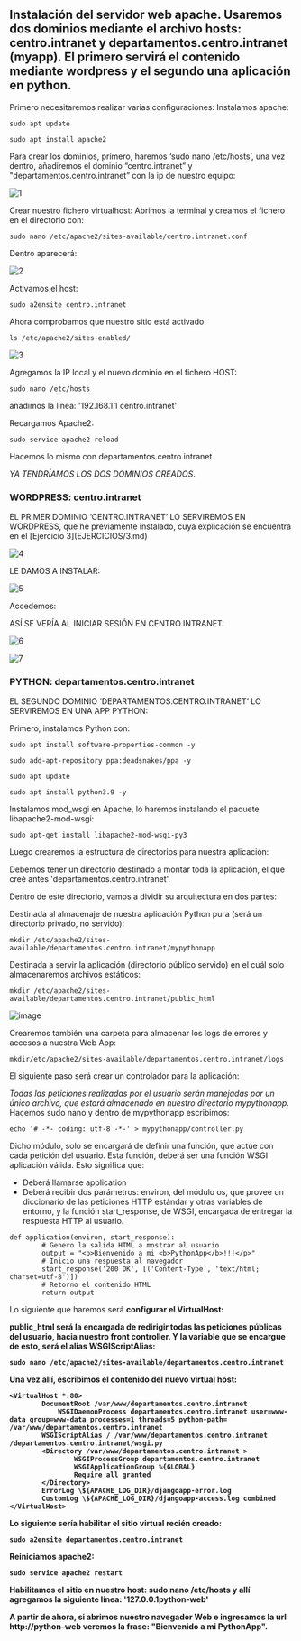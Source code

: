 <h2>Instalación del servidor web apache. Usaremos dos dominios mediante el archivo hosts: centro.intranet y departamentos.centro.intranet (myapp). El primero servirá el contenido mediante wordpress y el segundo una aplicación en python.</h2>
Primero necesitaremos realizar varias configuraciones:
Instalamos apache:

```sudo apt update```

```sudo apt install apache2```

Para crear los dominios, primero, haremos ‘sudo nano /etc/hosts’, una vez dentro, añadiremos el dominio “centro.intranet” y "departamentos.centro.intranet” con la ip de nuestro equipo:

![1](IMAGENES/1.png)

Crear nuestro fichero virtualhost:
Abrimos la terminal y creamos el fichero en el directorio con:

```sudo nano /etc/apache2/sites-available/centro.intranet.conf```

Dentro aparecerá:

![2](IMAGENES/2.png)

Activamos el host:

```sudo a2ensite centro.intranet```

Ahora comprobamos que nuestro sitio está activado:

```ls /etc/apache2/sites-enabled/```

![3](IMAGENES/3.png)


Agregamos la IP local y el nuevo dominio en el fichero HOST:

```sudo nano /etc/hosts```

añadimos la línea: '192.168.1.1 centro.intranet'

Recargamos Apache2: 

```sudo service apache2 reload```

Hacemos lo mismo con departamentos.centro.intranet.

*YA TENDRÍAMOS LOS DOS DOMINIOS CREADOS*.

<h3>WORDPRESS: centro.intranet</h3>
EL PRIMER DOMINIO ‘CENTRO.INTRANET’ LO SERVIREMOS EN WORDPRESS, que he previamente instalado, cuya explicación se encuentra en el [Ejercicio 3](EJERCICIOS/3.md)

![4](IMAGENES/4.png)

LE DAMOS A INSTALAR:

![5](IMAGENES/5.png)

Accedemos:

ASÍ SE VERÍA AL INICIAR SESIÓN EN CENTRO.INTRANET:

![6](IMAGENES/6.png)

![7](IMAGENES/7.png)

<h3>PYTHON: departamentos.centro.intranet</h3>
EL SEGUNDO DOMINIO ‘DEPARTAMENTOS.CENTRO.INTRANET’ LO SERVIREMOS EN UNA APP PYTHON:

Primero, instalamos Python con:

```sudo apt install software-properties-common -y```

```sudo add-apt-repository ppa:deadsnakes/ppa -y```

```sudo apt update```

```sudo apt install python3.9 -y```

Instalamos mod_wsgi en Apache, lo haremos instalando el paquete libapache2-mod-wsgi:

```sudo apt-get install libapache2-mod-wsgi-py3```

Luego crearemos la estructura de directorios para nuestra aplicación:

Debemos tener un directorio destinado a montar toda la aplicación, el que creé antes 'departamentos.centro.intranet'.

Dentro de este directorio, vamos a dividir su arquitectura en dos partes:

Destinada al almacenaje de nuestra aplicación Python pura (será un directorio privado, no servido):

```mkdir /etc/apache2/sites-available/departamentos.centro.intranet/mypythonapp```

Destinada a servir la aplicación (directorio público servido) en el cuál solo almacenaremos archivos estáticos:

```mkdir /etc/apache2/sites-available/departamentos.centro.intranet/public_html```

![image](https://user-images.githubusercontent.com/92718546/204747043-846b2118-9276-4c5a-bb1a-626d7d8620ac.png)

Crearemos también una carpeta para almacenar los logs de errores y accesos a nuestra Web App:

```mkdir/etc/apache2/sites-available/departamentos.centro.intranet/logs```


El siguiente paso será crear un controlador para la aplicación:

*Todas las peticiones realizadas por el usuario serán manejadas por un único archivo, que estará almacenado en nuestro directorio mypythonapp.*
Hacemos sudo nano y dentro de mypythonapp escribimos:

```echo '# -*- coding: utf-8 -*-' > mypythonapp/controller.py```

Dicho módulo, solo se encargará de definir una función, que actúe con cada petición del usuario. Esta función, deberá ser una función WSGI aplicación válida. Esto significa que:

* Deberá llamarse application
* Deberá recibir dos parámetros: environ, del módulo os, que provee un diccionario de las peticiones HTTP estándar y otras variables de entorno, y la función start_response, de WSGI, encargada de entregar la respuesta HTTP al usuario. 

```
def application(environ, start_response): 
        # Genero la salida HTML a mostrar al usuario 
        output = "<p>Bienvenido a mi <b>PythonApp</b>!!!</p>" 
        # Inicio una respuesta al navegador 
        start_response('200 OK', [('Content-Type', 'text/html; charset=utf-8')]) 
        # Retorno el contenido HTML 
        return output
   ```
Lo siguiente que haremos será <b>configurar el VirtualHost<b>:

public_html será la encargada de redirigir todas las peticiones públicas del usuario, hacia nuestro front controller. Y la variable que se encargue de esto, será el alias WSGIScriptAlias:
    
```sudo nano /etc/apache2/sites-available/departamentos.centro.intranet```

Una vez allí, escribimos el contenido del nuevo virtual host:

```
<VirtualHost *:80>
    	DocumentRoot /var/www/departamentos.centro.intranet
        	WSGIDaemonProcess departamentos.centro.intranet user=www-data group=www-data processes=1 threads=5 python-path= /var/www/departamentos.centro.intranet
        WSGIScriptAlias / /var/www/departamentos.centro.intranet /departamentos.centro.intranet/wsgi.py
        <Directory /var/www/departamentos.centro.intranet >
                WSGIProcessGroup departamentos.centro.intranet  
                WSGIApplicationGroup %{GLOBAL}
                Require all granted
        </Directory>
        ErrorLog \${APACHE_LOG_DIR}/djangoapp-error.log
        CustomLog \${APACHE_LOG_DIR}/djangoapp-access.log combined
</VirtualHost>
```

Lo siguiente sería habilitar el sitio virtual recién creado:

```sudo a2ensite departamentos.centro.intranet```

Reiniciamos apache2:

```sudo service apache2 restart```

Habilitamos el sitio en nuestro host: sudo nano /etc/hosts y allí agregamos la siguiente línea: 
    '127.0.0.1python-web'

A partir de ahora, si abrimos nuestro navegador Web e ingresamos la url http://python-web veremos la frase: "Bienvenido a mi PythonApp".

